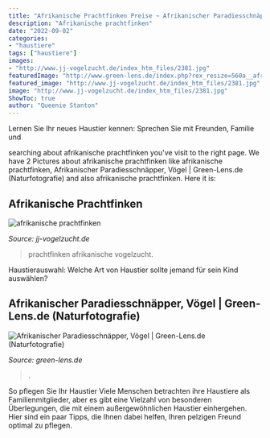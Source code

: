 ```yaml
---
title: "Afrikanische Prachtfinken Preise ~ Afrikanischer Paradiesschnäpper, Vögel"
description: "Afrikanische prachtfinken"
date: "2022-09-02"
categories:
- "haustiere"
tags: ["haustiere"]
images:
- "http://www.jj-vogelzucht.de/index_htm_files/2381.jpg"
featuredImage: "http://www.green-lens.de/index.php?rex_resize=560a__afrikanische_paradiesschn__pper_560.jpg&amp;rex_filter[]=brand"
featured_image: "http://www.jj-vogelzucht.de/index_htm_files/2381.jpg"
image: "http://www.jj-vogelzucht.de/index_htm_files/2381.jpg"
ShowToc: true
author: "Queenie Stanton"
---
```



Lernen Sie Ihr neues Haustier kennen: Sprechen Sie mit Freunden, Familie und

	

		
searching about afrikanische prachtfinken you've visit to the right page. We have 2 Pictures about afrikanische prachtfinken like afrikanische prachtfinken, Afrikanischer Paradiesschnäpper, Vögel | Green-Lens.de (Naturfotografie) and also afrikanische prachtfinken. Here it is:
		
    
## Afrikanische Prachtfinken

<img loading=lazy src="http://www.jj-vogelzucht.de/index_htm_files/2381.jpg" onerror="this.onerror=null;this.src='https://tse4.mm.bing.net/th?id=OIP.NdWs2z83359ZUjHKzgmriAHaE7&amp;pid=15.1';" alt="afrikanische prachtfinken">

_Source: jj-vogelzucht.de_

>prachtfinken afrikanische vogelzucht. 

	

Haustierauswahl: Welche Art von Haustier sollte jemand für sein Kind auswählen?

    
## Afrikanischer Paradiesschnäpper, Vögel | Green-Lens.de (Naturfotografie)

<img loading=lazy src="http://www.green-lens.de/index.php?rex_resize=560a__afrikanische_paradiesschn__pper_560.jpg&amp;rex_filter[]=brand" onerror="this.onerror=null;this.src='https://tse2.mm.bing.net/th?id=OIP.6I0yMij8s2iqozss51up_gHaE6&amp;pid=15.1';" alt="Afrikanischer Paradiesschnäpper, Vögel | Green-Lens.de (Naturfotografie)">

_Source: green-lens.de_

>. 

	

So pflegen Sie Ihr Haustier
Viele Menschen betrachten ihre Haustiere als Familienmitglieder, aber es gibt eine Vielzahl von besonderen Überlegungen, die mit einem außergewöhnlichen Haustier einhergehen. Hier sind ein paar Tipps, die Ihnen dabei helfen, Ihren pelzigen Freund optimal zu pflegen.


